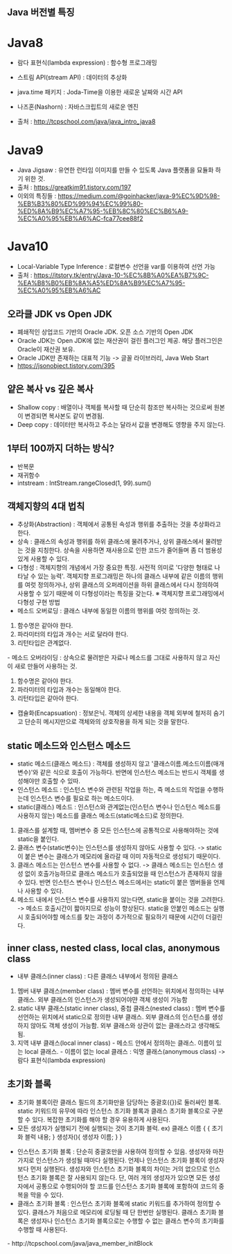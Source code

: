 ## Java 버전별 특징

# Java8
- 람다 표현식(lambda expression) : 함수형 프로그래밍
- 스트림 API(stream API) : 데이터의 추상화
- java.time 패키지 : Joda-Time을 이용한 새로운 날짜와 시간 API
- 나즈혼(Nashorn) : 자바스크립트의 새로운 엔진

- 출처 : http://tcpschool.com/java/java_intro_java8

# Java9
- Java Jigsaw : 유연한 런타임 이미지를 만들 수 있도록 Java 플랫폼을 묘듈화 하기 위한 것.
- 출처 : https://greatkim91.tistory.com/197
- 이외의 특징들 : https://medium.com/@goinhacker/java-9%EC%9D%98-%EB%B3%80%ED%99%94%EC%99%80-%ED%8A%B9%EC%A7%95-%EB%8C%80%EC%B6%A9-%EC%A0%95%EB%A6%AC-fca77cee88f2

# Java10
- Local-Variable Type Inference : 로컬변수 선언을 var를 이용하여 선언 가능
- 출처 : https://itstory.tk/entry/Java-10-%EC%8B%A0%EA%B7%9C-%EA%B8%B0%EB%8A%A5%ED%8A%B9%EC%A7%95-%EC%A0%95%EB%A6%AC

## 오라클 JDK vs Open JDK
- 폐쇄적인 상업코드 기반의 Oracle JDK. 오픈 소스 기반의 Open JDK
- Oracle JDK는 Open JDK에 없는 재산권이 걸린 플러그인 제공. 해당 플러그인은 Oracle이 재산권 보유.
- Oracle JDK만 존재하는 대표적 기능 -> 글꼴 라이브러리, Java Web Start
- https://jsonobject.tistory.com/395

## 얕은 복사 vs 깊은 복사
- Shallow copy : 배열이나 객체를 복사할 때 단순히 참조만 복사하는 것으로써 원본이 변경되면 복사본도 같이 변경됨.
- Deep copy : 데이터만 복사하고 주소는 달라서 값을 변경해도 영향을 주지 않는다.

## 1부터 100까지 더하는 방식?
- 반복문
- 재귀함수
- intstream : IntStream.rangeClosed(1, 99).sum()

## 객체지향의 4대 법칙
- 추상화(Abstraction) : 객체에서 공통된 속성과 행위를 추출하는 것을 추상화라고 한다.
- 상속 : 클래스의 속성과 행위를 하위 클래스에 물려주거나, 상위 클래스에서 물려받는 것을 지칭한다. 상속을 사용하면 재사용으로 인한 코드가 줄어들며 좀 더 범용성 있게 사용할 수 있다.
- 다형성 : 객체지향의 개념에서 가장 중요한 특징. 사전적 의미로 '다양한 형태로 나타날 수 있는 능력'. 객체지향 프로그래밍은 하나의 클래스 내부에 같은 이름의 행위를 여럿 정의하거나, 상위 클래스의 오퍼레이션을 하위 클래스에서 다시 정의하여 사용할 수 있기 때문에 이 다형성이라는 특징을 갖는다.
※ 객체지향 프로그래밍에서 다형성 구현 방법
- 메소드 오버로딩 : 클래스 내부에 동일한 이름의 행위를 여럿 정의하는 것. 
<ol>
  <li>함수명은 같아야 한다.</li>
  <li>파라미터의 타입과 개수는 서로 달라야 한다.</li>
  <li>리턴타입은 관계없다.</li>
</ol>
- 메소드 오버라이딩 : 상속으로 물려받은 자료나 메소드를 그대로 사용하지 않고 자신이 새로 만들어 사용하는 것.
<ol>
  <li>함수명은 같아야 한다.</li>
  <li>파라미터의 타입과 개수는 동일해야 한다.</li>
  <li>리턴타입은 같아야 한다.</li>
</ol>

- 캡슐화(Encapsuation) : 정보은닉. 객체의 상세한 내용을 객체 외부에 철저히 숨기고 단순히 메시지만으로 객체와의 상호작용을 하게 되는 것을 말한다.

## static 메소드와 인스턴스 메소드
- static 메소드(클래스 메소드) : 객체를 생성하지 않고 '클래스이름.메소드이름(매개변수)'와 같은 식으로 호출이 가능하다. 반면에 인스턴스 메소드는 반드시 객체를 생성해야만 호출할 수 있따.
- 인스턴스 메소드 : 인스턴스 변수와 관련된 작업을 하는, 즉 메소드의 작업을 수행하는데 인스턴스 변수를 필요로 하는 메소드이다.
- static(클래스) 메소드 : 인스턴스와 관계없는(인스턴스 변수나 인스턴스 메소드를 사용하지 않는) 메소드를 클래스 메소드(static메소드)로 정의한다.
<ol>
  <li>클래스를 설계할 때, 멤버변수 중 모든 인스턴스에 공통적으로 사용해야하는 것에 static을 붙인다.</li>
  <li>클래스 변수(static변수)는 인스턴스를 생성하지 않아도 사용할 수 있다. -> static이 붙은 변수는 클래스가 메모리에 올라갈 때 이미 자동적으로 생성되기 때문이다.</li>
  <li>클래스 메소드는 인스턴스 변수를 사용할 수 없다. -> 클래스 메소드는 인스턴스 생성 없이 호출가능하므로 클래스 메소드가 호출되었을 때 인스턴스가 존재하지 않을 수 있다. 반면 인스턴스 변수나 인스턴스 메소드에서는 static이 붙은 멤버들을 언제나 사용할 수 있다.</li>
  <li>메소드 내에서 인스턴스 변수를 사용하지 않는다면, static을 붙이는 것을 고려한다. -> 메소드 호출시간이 짧아지므로 성능이 향상된다. static을 안붙인 메소드는 실행 시 호출되어야할 메소드를 찾는 과정이 추가적으로 필요하기 때문에 시간이 더걸린다.</li>
</ol>

## inner class, nested class, local clas, anonymous class
- 내부 클래스(inner class) : 다른 클래스 내부에서 정의된 클래스
<ol>
  <li>멤버 내부 클래스(member class) : 멤버 변수를 선언하는 위치에서 정의하는 내부 클래스. 외부 클래스의 인스턴스가 생성되어야먄 객체 생성이 가능함</li>
  <li>static 내부 클래스(static inner class), 중첩 클래스(nested class) : 멤버 변수를 선언하는 위치에서 static으로 정의한 내부 클래스. 외부 클래스의 인스턴스를 생성하지 않아도 객체 생성이 가능함. 외부 클래스와 상관이 없는 클래스라고 생각해도 됨.</li>
  <li>지역 내부 클래스(local inner class)
    - 메소드 안에서 정의하는 클래스. 이름이 있는 local 클래스.
    - 이름이 없는 local 클래스 : 익명 클래스(anonymous class) -> 람다 표현식(lambda expression)</li>
</ol>

## 초기화 블록
- 초기화 블록이란 클래스 필드의 초기화만을 담당하는 중괄호({})로 둘러싸인 블록. static 키워드의 유무에 따라 인스턴스 초기화 블록과 클래스 초기화 블록으로 구분할 수 있다. 복잡한 초기화를 해야 할 경우 유용하게 사용된다.
- 모든 생성자가 실행되기 전에 실행되는 것이 초기화 블럭.
ex) 클래스 이름 {
      {
        초기화 블럭 내용;
      }
      생성자(){
        생성자 이름;
      }
    } 
<ul>
  <li>인스턴스 초기화 블록 : 단순히 중괄호만을 사용하여 정의할 수 있음. 생성자와 마찬가지로 인스턴스가 생성될 때마다 실행된다. 언제나 인스턴스 초기화 블록이 생성자보다 먼저 실행된다. 생성자와 인스턴스 초기화 블록의 차이는 거의 없으므로 인스턴스 초기화 블록은 잘 사용되지 않는다. 단, 여러 개의 생성자가 있으면 모든 생성자에서 공통으로 수행되어야 할 코드를 인스턴스 초기화 블록에 포함하여 코드의 중복을 막을 수 있다.</li>
  <li>클래스 초기화 블록 : 인스턴스 초기화 블록에 static 키워드를 추가하여 정의할 수 있다. 클래스가 처음으로 메모리에 로딩될 때 단 한번만 실행된다. 클래스 초기화 블록은 생성자나 인스턴스 초기화 블록으로는 수행할 수 없는 클래스 변수의 초기화를 수행할 때 사용된다.</li>
</ul>
- http://tcpschool.com/java/java_member_initBlock
